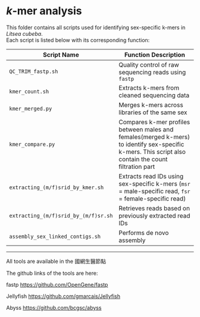 # *k*-mer analysis
This folder contains all scripts used for identifying sex-specific k-mers in *Litsea cubeba*.  
Each script is listed below with its corresponding function:

| Script Name                          | Function Description                                                             |
|--------------------------------------|----------------------------------------------------------------------------------|
| `QC_TRIM_fastp.sh`                  | Quality control of raw sequencing reads using `fastp`                           |
| `kmer_count.sh`                     | Extracts k-mers from cleaned sequencing data                                     |
| `kmer_merged.py`                    | Merges k-mers across libraries of the same sex                                |
| `kmer_compare.py`                   | Compares k-mer profiles between males and females(merged k-mers) to identify sex-specific k-mers. This script also contain the count filtration part                        |
| `extracting_(m/f)srid_by_kmer.sh`  | Extracts read IDs using sex-specific k-mers (`msr` = male-specific read, `fsr` = female-specific read) |
| `extracting_(m/f)srid_by_(m/f)sr.sh` | Retrieves reads based on previously extracted read IDs                          |
| `assembly_sex_linked_contigs.sh`              | Performs de novo assembly    |


---------------------------------------------------------------------------------------------------------------
All tools are available in the 國網生醫節點 

The github links of the tools are here:

fastp      https://github.com/OpenGene/fastp 

Jellyfish  https://github.com/gmarcais/Jellyfish

Abyss      https://github.com/bcgsc/abyss 
